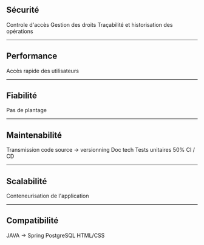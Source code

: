 ## Sécurité

Controle d'accès
Gestion des droits
Traçabilité  et historisation des opérations

* * *
## Performance

Accès rapide des utilisateurs
* * *
## Fiabilité

Pas de plantage
* * *
## Maintenabilité

Transmission code source -> versionning
Doc tech
Tests unitaires 50%
CI / CD

* * *
## Scalabilité

Conteneurisation de l'application
* * *

## Compatibilité

JAVA -> Spring
PostgreSQL
HTML/CSS